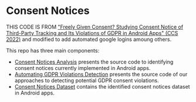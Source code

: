 # Consent Notices
THIS CODE IS FROM ["Freely Given Consent? Studying Consent Notice of Third-Party Tracking and Its Violations of GDPR in Android Apps" (CCS 2022)](https://publications.cispa.saarland/3754/2/221015_GDPR_Consent_CCS22.pdf) and modified to add automated google logins amoung others. 

This repo has three main components:
- [Consent Notices Analysis](consent-notices-analysis) presents the source code to identifying consent notices currently implemented in Android apps. 
- [Automating GDPR Violations Detection](network-traffic-analysis) presents the source code of our approaches to detecting potential GDPR consent violations.
- [Consent Notices Dataset](consent-notices-dataset) contains the identified consent notices dataset in Android apps.
